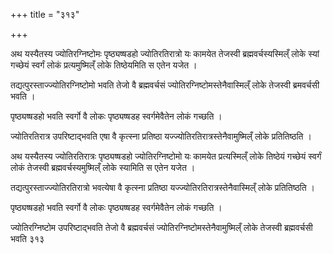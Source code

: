 +++
title = "३१३"

+++

 

अथ यस्यैतस्य ज्योतिरग्निष्टोमः पृष्ठ्यष्षडहो ज्योतिरतिरात्रो यः कामयेत
तेजस्वी ब्रह्मवर्चस्यस्मिल्ँ लोके स्यां गच्छेयं स्वर्गं लोकं
प्रत्यमुष्मिल्ँ लोके तिष्ठेयमिति स एतेन यजेत । 

तद्यत्पुरस्ताज्ज्योतिरग्निष्टोमो भवति तेजो वै ब्रह्मवर्चसं
ज्योतिरग्निष्टोमस्तेनैवास्मिल्ँ लोके तेजस्वी
ब्रमवर्चसी भवति । 

पृष्ठ्यष्षडहो भवति स्वर्गो वै लोकः पृष्ठ्यष्षडह स्वर्गमेवैतेन लोकं
गच्छति । 

ज्योतिरतिरात्र उपरिष्टाद्भवति एषा वै कृत्स्ना प्रतिष्ठा
यज्ज्योतिरतिरात्रस्तेनैवामुष्मिल्ँ लोके प्रतितिष्ठति । 

अथ यस्यैतस्य ज्योतिरतिरात्रः पृष्ठ्यष्षडहो ज्योतिरग्निष्टोमो यः कामयेत
प्रत्यस्मिल्ँ लोके तिष्ठेयं गच्छेयं स्वर्गं लोकं तेजस्वी
ब्रह्मवर्चस्यमुष्मिल्ँ लोके स्यामिति स एतेन यजेत
। 

तद्यत्पुरस्ताज्ज्योतिरतिरात्रो भवत्येषा वै कृत्स्ना प्रतिष्ठा
यज्ज्योतिरतिरात्रस्तेनैवास्मिल्ँ लोके प्रतितिष्ठति
। 

पृष्ठ्यष्षडहो भवति स्वर्गो वै लोकः पृष्ठ्यष्षडह स्वर्गमेवैतेन लोकं
गच्छति । 

ज्योतिरग्निष्टोम उपरिष्टाद्भवति तेजो वै ब्रह्मवर्चसं
ज्योतिरग्निष्टोमस्तेनैवामुष्मिल्ँ लोके तेजस्वी ब्रह्मवर्चसी भवति ३१३
